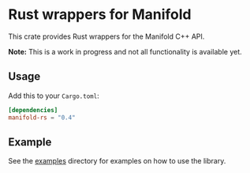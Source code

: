 # Rust wrappers for Manifold

This crate provides Rust wrappers for the Manifold C++ API.

**Note:** This is a work in progress and not all functionality is available yet.

## Usage

Add this to your `Cargo.toml`:

```toml
[dependencies]
manifold-rs = "0.4"
```

## Example

See the [examples](examples) directory for examples on how to use the library.
